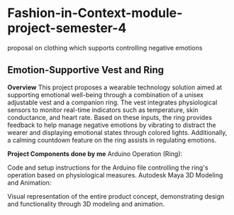 # Fashion-in-Context-module-project-semester-4
proposal on clothing which supports controlling negative emotions

## **Emotion-Supportive Vest and Ring**

**Overview**
This project proposes a wearable technology solution aimed at supporting emotional well-being through a combination of a unisex adjustable vest and a companion ring. The vest integrates physiological sensors to monitor real-time indicators such as temperature, skin conductance, and heart rate. Based on these inputs, the ring provides feedback to help manage negative emotions by vibrating to distract the wearer and displaying emotional states through colored lights. Additionally, a calming countdown feature on the ring assists in regulating emotions.

**Project Components done by me**
Arduino Operation (Ring):

Code and setup instructions for the Arduino file controlling the ring's operation based on physiological measures.
Autodesk Maya 3D Modeling and Animation:

Visual representation of the entire product concept, demonstrating design and functionality through 3D modeling and animation.
